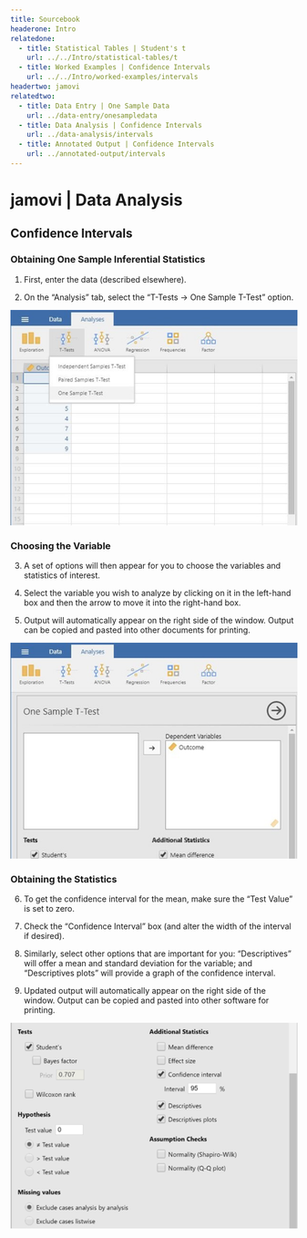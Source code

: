 ```yaml
---
title: Sourcebook
headerone: Intro
relatedone:
  - title: Statistical Tables | Student's t
    url: ../../Intro/statistical-tables/t
  - title: Worked Examples | Confidence Intervals
    url: ../../Intro/worked-examples/intervals
headertwo: jamovi
relatedtwo:
  - title: Data Entry | One Sample Data
    url: ../data-entry/onesampledata
  - title: Data Analysis | Confidence Intervals
    url: ../data-analysis/intervals
  - title: Annotated Output | Confidence Intervals
    url: ../annotated-output/intervals
---
```


# jamovi | Data Analysis

## Confidence Intervals

### Obtaining One Sample Inferential Statistics

1. First, enter the data (described elsewhere). 

2. On the “Analysis” tab, select the “T-Tests -> One Sample T-Test” option. 

<p align="center"><kbd><img src="intervals1.png"></kbd></p>

### Choosing the Variable

3. A set of options will then appear for you to choose the variables and statistics of interest.

4. Select the variable you wish to analyze by clicking on it in the left-hand box and then the arrow to move it into the right-hand box. 

5. Output will automatically appear on the right side of the window. Output can be copied and pasted into other documents for printing.

<p align="center"><kbd><img src="intervals2.png"></kbd></p>

### Obtaining the Statistics

6. To get the confidence interval for the mean, make sure the “Test Value” is set to zero.

7. Check the “Confidence Interval” box (and alter the width of the interval if desired). 

8. Similarly, select other options that are important for you: “Descriptives” will offer a mean and standard deviation for the variable; and “Descriptives plots” will provide a graph of the confidence interval.

9. Updated output will automatically appear on the right side of the window. Output can be copied and pasted into other software for printing.

<p align="center"><kbd><img src="intervals3.png"></kbd></p>
